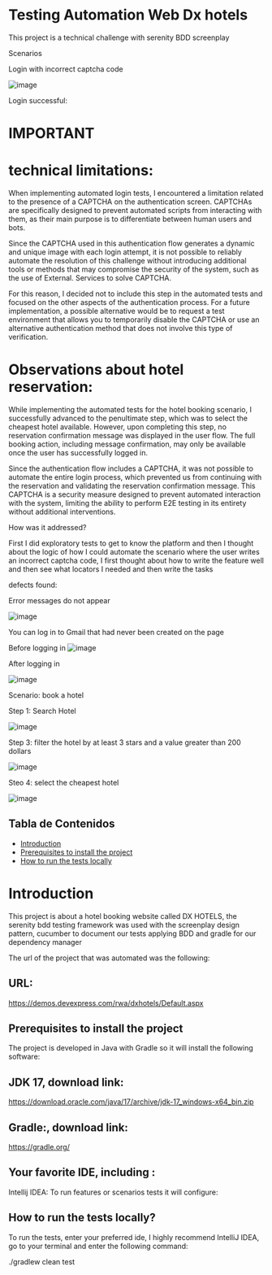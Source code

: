 # Testing Automation Web Dx hotels

This project is a technical challenge with serenity BDD screenplay

Scenarios


Login with incorrect captcha code

![image](https://github.com/user-attachments/assets/2cf09eb9-d32e-4101-81ac-bd3e664a42ee)

Login successful:

# IMPORTANT

# technical limitations:

When implementing automated login tests, I encountered a limitation related to the presence of a CAPTCHA on the authentication screen. CAPTCHAs are specifically designed to prevent automated scripts from interacting with them, as their main purpose is to differentiate between human users and bots.

Since the CAPTCHA used in this authentication flow generates a dynamic and unique image with each login attempt, it is not possible to reliably automate the resolution of this challenge without introducing additional tools or methods that may compromise the security of the system, such as the use of External. Services to solve CAPTCHA.

For this reason, I decided not to include this step in the automated tests and focused on the other aspects of the authentication process. For a future implementation, a possible alternative would be to request a test environment that allows you to temporarily disable the CAPTCHA or use an alternative authentication method that does not involve this type of verification.


# Observations about hotel reservation:

While implementing the automated tests for the hotel booking scenario, I successfully advanced to the penultimate step, which was to select the cheapest hotel available. However, upon completing this step, no reservation confirmation message was displayed in the user flow. The full booking action, including message confirmation, may only be available once the user has successfully logged in.

Since the authentication flow includes a CAPTCHA, it was not possible to automate the entire login process, which prevented us from continuing with the reservation and validating the reservation confirmation message. This CAPTCHA is a security measure designed to prevent automated interaction with the system, limiting the ability to perform E2E testing in its entirety without additional interventions.


How was it addressed?

First I did exploratory tests to get to know the platform and then I thought about the logic of how I could automate the scenario where the user writes an incorrect captcha code, I first thought about how to write the feature well and then see what locators I needed and then write the tasks


defects found:

Error messages do not appear

![image](https://github.com/user-attachments/assets/ce7cbd0b-217e-4227-93f2-8354fbb03b46)

You can log in to Gmail that had never been created on the page

Before logging in
![image](https://github.com/user-attachments/assets/8bae75b0-c553-4df9-9049-68dca6fe66ef)

After logging in

![image](https://github.com/user-attachments/assets/7693d2e4-3412-4c98-a1c8-d98e5065b946)



Scenario: book a hotel


Step 1: Search Hotel

![image](https://github.com/user-attachments/assets/955be1c9-f121-4914-ac21-f8b1dc73dbd2)


Step 3: filter the hotel by at least 3 stars and a value greater than 200 dollars

![image](https://github.com/user-attachments/assets/314be3dd-6b2a-4477-80f2-ea1a5898a9a2)

Steo 4: select the cheapest hotel


![image](https://github.com/user-attachments/assets/89498aa6-f4e5-45c0-937b-9cdc73dfb986)



## Tabla de Contenidos
- [Introduction](#Introduction)
- [Prerequisites to install the project](#Prerequisites-to-install-the-project)
- [How to run the tests locally](#How-to-run-the-tests-locally)


# Introduction

This project is about a hotel booking website called DX HOTELS, the serenity bdd testing framework was used with the screenplay design pattern, cucumber to document our tests applying BDD and gradle for our dependency manager

The url of the project that was automated was the following:


## URL:
https://demos.devexpress.com/rwa/dxhotels/Default.aspx

## Prerequisites to install the project


The project is developed in Java with Gradle so it will install the following software:


## JDK 17, download link:


https://download.oracle.com/java/17/archive/jdk-17_windows-x64_bin.zip

## Gradle:, download link:

https://gradle.org/


## Your favorite IDE, including :
Intellij IDEA: To run features or scenarios tests it will configure:


## How to run the tests locally?

To run the tests, enter your preferred ide, I highly recommend IntelliJ IDEA, go to your terminal and enter the following command:

./gradlew clean test





